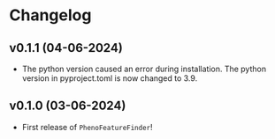# Changelog

<!--next-version-placeholder-->

## v0.1.1 (04-06-2024)

- The python version caused an error during installation. The python version in pyproject.toml is now changed to 3.9.

## v0.1.0 (03-06-2024)

- First release of `PhenoFeatureFinder`!

